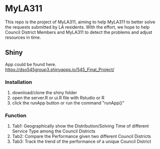 # MyLA311

This repo is the project of MyLA311, aiming to help MyLA311 to better solve the requests submitted by LA residents.
With the effort, we hope to help Council District Members and MyLA311 to detect the problems and adjust resources in time.


## Shiny

App could be found here.
https://dso545group3.shinyapps.io/545_Final_Project/

### Installation

1. download/clone the shiny folder
2. open the server.R or ui.R file with Rstudio or R
3. click the runApp button or run the command "runApp()"

### Function

1. Tab1: Geographically show the Distribution/Solving Time of different Service Type among the Council Districts
2. Tab2: Compare the Performance given two different Council Districts
3. Tab3: Track the trend of the performance of a unique Council District

